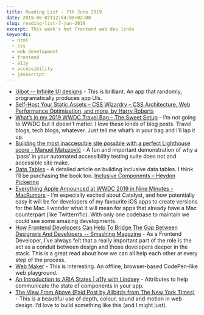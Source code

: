 ```yaml
---
title: Reading List - 7th June 2019
date: 2019-06-07T12:54:08+02:00
slug: reading-list-7-jun-2019
excerpt: This week's hot Frontend web dev links
keywords:
  - html
  - css
  - web development
  - frontend 
  - a11y
  - accessibility
  - javascript
---
```


* [Uibot -- Infinite UI designs](https://www.uibot.app/) - This is brilliant. An app that randomly, programatically produces app UIs. 
* [Self-Host Your Static Assets – CSS Wizardry – CSS Architecture, Web Performance Optimisation, and more, by Harry Roberts](https://csswizardry.com/2019/05/self-host-your-static-assets/)
* [What’s in my 2019 WWDC Travel Bag – The Sweet Setup](https://thesweetsetup.com/whats-in-my-2019-wwdc-travel-bag/) - I’m not going to WWDC but it doesn’t matter. I love these kinds of blog posts. Travel blogs, tech blogs, whatever. Just tell me what’s in your bag and I’ll lap it up.
* [Building the most inaccessible site possible with a perfect Lighthouse score - Manuel Matuzović](https://www.matuzo.at/blog/building-the-most-inaccessible-site-possible-with-a-perfect-lighthouse-score/) - A fun and important demonstration of why a ‘pass’  in your automated accessibility testing suite does not and accessible site make.  
* [Data Tables](http://inclusive-components.design/data-tables/) - A detailed article on building inclusive data tables. I think I’ll be purchasing the book too. [Inclusive Components – Heydon Pickering](http://book.inclusive-components.design)
* [Everything Apple Announced at WWDC 2019 in Nine Minutes - MacRumors](https://www.macrumors.com/2019/06/03/everything-apple-announced-at-wwdc/) - I’m especially excited about Catalyst, and how potentially easy it will be for developers of my favourite iOS apps to create versions for the Mac. I wonder what it will mean for apps that already have a Mac counterpart (like Twitterrific). With only one codebase to maintain we could see some amazing developments.
* [How Frontend Developers Can Help To Bridge The Gap Between Designers And Developers -- Smashing Magazine](https://www.smashingmagazine.com/2019/05/frontend-developers-designers/) - As a Frontend Developer, I’ve always felt that a really important part of the role is the act as a conduit between design and those developers deeper in the stack. This is a great read about how we can all help each other at every step of the process.
* [Web Maker](https://webmaker.app/) - This is interesting. An offline, browser-based CodePen-like web playground.
* [An Introduction to ARIA States | a11y with Lindsey](https://www.a11ywithlindsey.com/blog/introduction-aria-states/) - Attributes to help communicate the state of components in your app.
* [The View From Above (Paid Post by Allbirds from The New York Times)](https://www.nytimes.com/paidpost/allbirds/the-view-from-above.html) - This is a beautiful use of depth, colour, sound and motion in web design. I’d love to build something like this (and I might just).